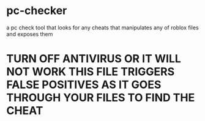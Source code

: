 # pc-checker
a pc check tool that looks for any cheats that manipulates any of roblox files and exposes them 
# TURN OFF ANTIVIRUS OR IT WILL NOT WORK THIS FILE TRIGGERS FALSE POSITIVES AS IT GOES THROUGH YOUR FILES TO FIND THE CHEAT
